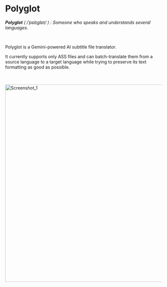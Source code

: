 # Polyglot

_**Polyglot** ( /ˈpɒlɪɡlɒt/ ) : Someone who speaks and understands several languages._

<br>

Polyglot is a Gemini-powered AI subtitle file translator.

It currently supports only ASS files and can batch-translate them from a source language to a target language while trying to preserve its text formatting as good as possible.

<br><br>
<img width="636" alt="Screenshot_1" src="https://github.com/Keksuccino/Polyglot/assets/35544624/29c6a307-759c-4e35-ad1d-851995ce16e1">

